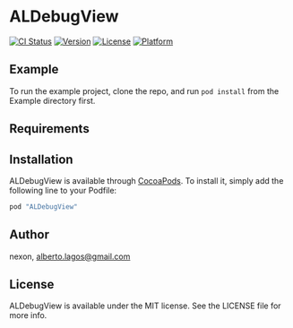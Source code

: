 # ALDebugView

[![CI Status](http://img.shields.io/travis/nexon/ALDebugView.svg?style=flat)](https://travis-ci.org/nexon/ALDebugView)
[![Version](https://img.shields.io/cocoapods/v/ALDebugView.svg?style=flat)](http://cocoapods.org/pods/ALDebugView)
[![License](https://img.shields.io/cocoapods/l/ALDebugView.svg?style=flat)](http://cocoapods.org/pods/ALDebugView)
[![Platform](https://img.shields.io/cocoapods/p/ALDebugView.svg?style=flat)](http://cocoapods.org/pods/ALDebugView)

## Example

To run the example project, clone the repo, and run `pod install` from the Example directory first.

## Requirements

## Installation

ALDebugView is available through [CocoaPods](http://cocoapods.org). To install
it, simply add the following line to your Podfile:

```ruby
pod "ALDebugView"
```

## Author

nexon, alberto.lagos@gmail.com

## License

ALDebugView is available under the MIT license. See the LICENSE file for more info.
